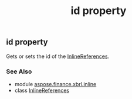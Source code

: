 ﻿---
title: id property
second_title: Aspose.Finance for Python via .NET API References
description: 
type: docs
weight: 30
url: /python-net/aspose.finance.xbrl.inline/inlinereferences/id/
is_root: false
---

## id property


Gets or sets the id of the [InlineReferences](/finance/python-net/aspose.finance.xbrl.inline/inlinereferences).

### See Also
* module [aspose.finance.xbrl.inline](../../)
* class [InlineReferences](/finance/python-net/aspose.finance.xbrl.inline/inlinereferences)
